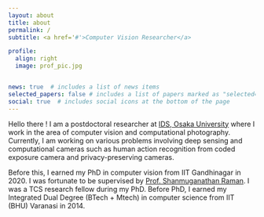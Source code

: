```yaml
---
layout: about
title: about
permalink: /
subtitle: <a href='#'>Computer Vision Researcher</a>

profile:
  align: right
  image: prof_pic.jpg


news: true  # includes a list of news items
selected_papers: false # includes a list of papers marked as "selected={true}"
social: true  # includes social icons at the bottom of the page
---
```


Hello there ! I am a postdoctoral researcher at <a href='https://www.is.ids.osaka-u.ac.jp'>IDS, Osaka University</a> where I work in the area of computer vision and computational photography. Currently, I am working on  various problems involving deep sensing and computational cameras such as human action recognition from coded exposure camera and privacy-preserving cameras.

Before this, I earned my PhD in computer vision from IIT Gandhinagar in 2020. I was fortunate to be supervised by <a href='http://people.iitgn.ac.in/~shanmuga/'>Prof. Shanmuganathan Raman</a>. I was a TCS research fellow during my PhD. Before PhD, I earned my Integrated Dual Degree (BTech + Mtech) in computer science from IIT (BHU) Varanasi in 2014.
